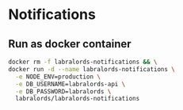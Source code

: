 # Notifications

## Run as docker container

```sh
docker rm -f labralords-notifications && \
docker run -d --name labralords-notifications \
  -e NODE_ENV=production \
  -e DB_USERNAME=labralords-api \
  -e DB_PASSWORD=labralords \
  labralords/labralords-notifications
```

